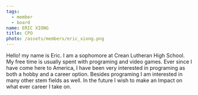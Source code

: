 ```yaml
---
tags:
  - member
  - board
name: ERIC XIONG
title: CPO
photo: /assets/members/eric_xiong.png
---
```

Hello! my name is Eric. I am a sophomore at Crean Lutheran High School. My free time is usually spent with programing and video games. Ever since I have come here to America, I have been very interested in programing as both a hobby and a career option. Besides programing I am interested in many other stem fields as well. In the future I wish to make an Impact on what ever career I take on.
